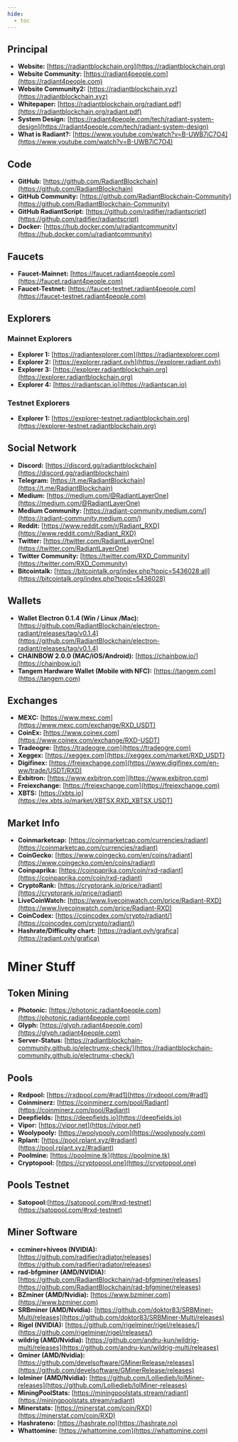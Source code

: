 ```yaml
---
hide:
  - toc
---
```

## Principal

- **Website:** [https://radiantblockchain.org](https://radiantblockchain.org)
- **Website Community:** [https://radiant4people.com](https://radiant4people.com)
- **Website Community2:** [https://radiantblockchain.xyz](https://radiantblockchain.xyz)
- **Whitepaper:** [https://radiantblockchain.org/radiant.pdf](https://radiantblockchain.org/radiant.pdf)
- **System Design:** [https://radiant4people.com/tech/radiant-system-design](https://radiant4people.com/tech/radiant-system-design)
- **What is Radiant?:** [https://www.youtube.com/watch?v=B-UWB7iC7O4](https://www.youtube.com/watch?v=B-UWB7iC7O4)

## Code
- **GitHub:** [https://github.com/RadiantBlockchain](https://github.com/RadiantBlockchain)
- **GitHub Community:** [https://github.com/RadiantBlockchain-Community](https://github.com/RadiantBlockchain-Community)
- **GitHub RadiantScript:** [https://github.com/radifier/radiantscript](https://github.com/radifier/radiantscript)
- **Docker:** [https://hub.docker.com/u/radiantcommunity](https://hub.docker.com/u/radiantcommunity)

## Faucets
- **Faucet-Mainnet:** [https://faucet.radiant4people.com](https://faucet.radiant4people.com)
- **Faucet-Testnet:** [https://faucet-testnet.radiant4people.com](https://faucet-testnet.radiant4people.com)

## Explorers

### Mainnet Explorers

- **Explorer 1:** [https://radiantexplorer.com](https://radiantexplorer.com)
- **Explorer 2:** [https://explorer.radiant.ovh](https://explorer.radiant.ovh)
- **Explorer 3:** [https://explorer.radiantblockchain.org](https://explorer.radiantblockchain.org)
- **Explorer 4:** [https://radiantscan.io](https://radiantscan.io)

### Testnet Explorers

- **Explorer 1:** [https://explorer-testnet.radiantblockchain.org](https://explorer-testnet.radiantblockchain.org)

## Social Network

- **Discord:** [https://discord.gg/radiantblockchain](https://discord.gg/radiantblockchain)
- **Telegram:** [https://t.me/RadiantBlockchain](https://t.me/RadiantBlockchain)
- **Medium:** [https://medium.com/@RadiantLayerOne](https://medium.com/@RadiantLayerOne)
- **Medium Community:** [https://radiant-community.medium.com/](https://radiant-community.medium.com/)
- **Reddit:** [https://www.reddit.com/r/Radiant_RXD](https://www.reddit.com/r/Radiant_RXD)
- **Twitter:** [https://twitter.com/RadiantLayerOne](https://twitter.com/RadiantLayerOne)
- **Twitter Community:** [https://twitter.com/RXD_Community](https://twitter.com/RXD_Community)
- **Bitcointalk:** [https://bitcointalk.org/index.php?topic=5436028;all](https://bitcointalk.org/index.php?topic=5436028)

## Wallets

- **Wallet Electron 0.1.4 (Win / Linux /Mac):** [https://github.com/RadiantBlockchain/electron-radiant/releases/tag/v0.1.4](https://github.com/RadiantBlockchain/electron-radiant/releases/tag/v0.1.4)
- **CHAINBOW 2.0.0 (MAC/iOS/Android):** [https://chainbow.io/](https://chainbow.io/)
- **Tangem Hardware Wallet (Mobile with NFC):** [https://tangem.com](https://tangem.com)

## Exchanges
- **MEXC:** [https://www.mexc.com](https://www.mexc.com/exchange/RXD_USDT)
- **CoinEx:** [https://www.coinex.com](https://www.coinex.com/exchange/RXD-USDT)
- **Tradeogre:** [https://tradeogre.com](https://tradeogre.com)
- **Xeggex:** [https://xeggex.com](https://xeggex.com/market/RXD_USDT)
- **Digifinex:** [https://freiexchange.com](https://www.digifinex.com/en-ww/trade/USDT/RXD)
- **Exbitron:**  [https://www.exbitron.com](https://www.exbitron.com)
- **Freiexchange:** [https://freiexchange.com](https://freiexchange.com)
- **XBTS:** [https://xbts.io](https://ex.xbts.io/market/XBTSX.RXD_XBTSX.USDT)

## Market Info

- **Coinmarketcap:** [https://coinmarketcap.com/currencies/radiant](https://coinmarketcap.com/currencies/radiant)
- **CoinGecko:** [https://www.coingecko.com/en/coins/radiant](https://www.coingecko.com/en/coins/radiant)
- **Coinpaprika:** [https://coinpaprika.com/coin/rxd-radiant](https://coinpaprika.com/coin/rxd-radiant)
- **CryptoRank:** [https://cryptorank.io/price/radiant](https://cryptorank.io/price/radiant)
- **LiveCoinWatch:** [https://www.livecoinwatch.com/price/Radiant-RXD](https://www.livecoinwatch.com/price/Radiant-RXD)
- **CoinCodex:** [https://coincodex.com/crypto/radiant/](https://coincodex.com/crypto/radiant/)
- **Hashrate/Difficulty chart:** [https://radiant.ovh/grafica](https://radiant.ovh/grafica)

# Miner Stuff

## Token Mining

- **Photonic:** [https://photonic.radiant4people.com](https://photonic.radiant4people.com)
- **Glyph:** [https://glyph.radiant4people.com](https://glyph.radiant4people.com)
- **Server-Status:** [https://radiantblockchain-community.github.io/electrumx-check/](https://radiantblockchain-community.github.io/electrumx-check/)

## Pools

- **Rxdpool:** [https://rxdpool.com/#rad1](https://rxdpool.com/#rad1)
- **Coinminerz:** [https://coinminerz.com/pool/Radiant](https://coinminerz.com/pool/Radiant)
- **Deepfields:** [https://deepfields.io](https://deepfields.io)
- **Vipor:** [https://vipor.net](https://vipor.net)
- **Woolypooly:** [https://woolypooly.com](https://woolypooly.com)
- **Rplant:** [https://pool.rplant.xyz/#radiant](https://pool.rplant.xyz/#radiant)
- **Poolmine:** [https://poolmine.tk](https://poolmine.tk)
- **Cryptopool:** [https://cryptopool.one](https://cryptopool.one)

## Pools Testnet
- **Satopool:**[https://satopool.com/#rxd-testnet](https://satopool.com/#rxd-testnet)

## Miner Software

- **ccminer+hiveos (NVIDIA):** [https://github.com/radifier/radiator/releases](https://github.com/radifier/radiator/releases)
- **rad-bfgminer (AMD/NVIDIA):** [https://github.com/RadiantBlockchain/rad-bfgminer/releases](https://github.com/RadiantBlockchain/rad-bfgminer/releases)
- **BZminer (AMD/Nvidia):** [https://www.bzminer.com](https://www.bzminer.com)
- **SRBminer (AMD/Nvidia):** [https://github.com/doktor83/SRBMiner-Multi/releases](https://github.com/doktor83/SRBMiner-Multi/releases)
- **Rigel (NVIDIA):** [https://github.com/rigelminer/rigel/releases/](https://github.com/rigelminer/rigel/releases/)
- **wildrig (AMD/Nvidia):** [https://github.com/andru-kun/wildrig-multi/releases](https://github.com/andru-kun/wildrig-multi/releases)
- **Gminer (AMD/Nvidia):** [https://github.com/develsoftware/GMinerRelease/releases](https://github.com/develsoftware/GMinerRelease/releases)
- **lolminer (AMD/Nvidia):** [https://github.com/Lolliedieb/lolMiner-releases](https://github.com/Lolliedieb/lolMiner-releases)
- **MiningPoolStats:** [https://miningpoolstats.stream/radiant](https://miningpoolstats.stream/radiant)
- **Minerstats:** [https://minerstat.com/coin/RXD](https://minerstat.com/coin/RXD)
- **Hashrateno:** [https://hashrate.no](https://hashrate.no)
- **Whattomine:** [https://whattomine.com](https://whattomine.com)

